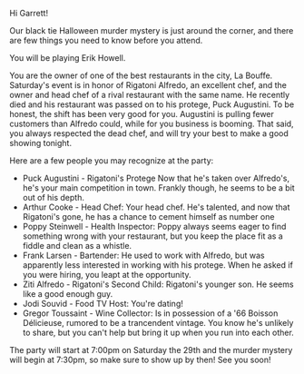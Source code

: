 Hi Garrett!

Our black tie Halloween murder mystery is just around the corner, and there are few things you need to know before you attend.

You will be playing Erik Howell.

You are the owner of one of the best restaurants in the city, La Bouffe. Saturday's event is in honor of Rigatoni Alfredo, an excellent chef, and the owner and head chef of a rival restaurant with the same name. He recently died and his restaurant was passed on to his protege, Puck Augustini. To be honest, the shift has been very good for you. Augustini is pulling fewer customers than Alfredo could, while for you business is booming. That said, you always respected the dead chef, and will try your best to make a good showing tonight.

Here are a few people you may recognize at the party:

- Puck Augustini - Rigatoni's Protege Now that he's taken over Alfredo's, he's your main competition in town. Frankly though, he seems to be a bit out of his depth.
- Arthur Cooke - Head Chef: Your head chef. He's talented, and now that Rigatoni's gone, he has a chance to cement himself as number one
- Poppy Steinwell - Health Inspector: Poppy always seems eager to find something wrong with your restaurant, but you keep the place fit as a fiddle and clean as a whistle.
- Frank Larsen - Bartender: He used to work with Alfredo, but was apparently less interested in working with his protege. When he asked if you were hiring, you leapt at the opportunity.
- Ziti Alfredo - Rigatoni's Second Child: Rigatoni's younger son. He seems like a good enough guy.
- Jodi Souvid - Food TV Host: You're dating!
- Gregor Toussaint - Wine Collector: Is in possession of a '66 Boisson Délicieuse, rumored to be a trancendent vintage. You know he's unlikely to share, but you can't help but bring it up when you run into each other.

The party will start at 7:00pm on Saturday the 29th and the murder mystery will begin at 7:30pm, so make sure to show up by then! See you soon!